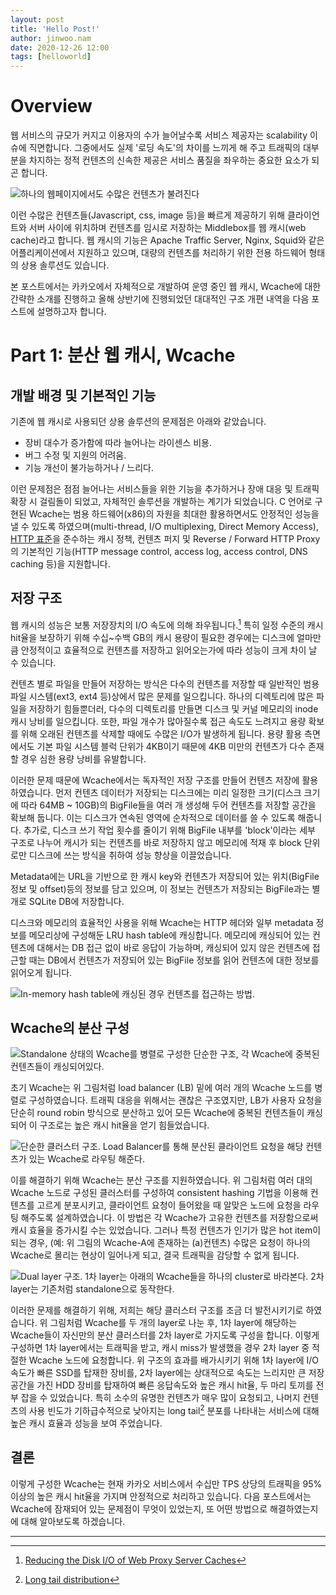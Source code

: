 ```yaml
---
layout: post
title: 'Hello Post!'
author: jinwoo.nam
date: 2020-12-26 12:00
tags: [helloworld]
---
```


# Overview
웹 서비스의 규모가 커지고 이용자의 수가 늘어날수록 서비스 제공자는 scalability 이슈에 직면합니다. 
그중에서도 실제 '로딩 속도'의 차이를 느끼게 해 주고 트래픽의 대부분을 차지하는 정적 컨텐츠의 신속한 제공은 서비스 품질을 좌우하는 중요한 요소가 되곤 합니다.

![하나의 웹페이지에서도 수많은 컨텐츠가 불려진다](/files/static-contents.png)

이런 수많은 컨텐츠들(Javascript, css, image 등)을 빠르게 제공하기 위해 클라이언트와 서버 사이에 위치하며 컨텐츠를 임시로 저장하는 Middlebox를 웹 캐시(web cache)라고 합니다.
웹 캐시의 기능은 Apache Traffic Server, Nginx, Squid와 같은 어플리케이션에서 지원하고 있으며, 대량의 컨텐츠를 처리하기 위한 전용 하드웨어 형태의 상용 솔루션도 있습니다.

본 포스트에서는 카카오에서 자체적으로 개발하여 운영 중인 웹 캐시, Wcache에 대한 간략한 소개를 진행하고 올해 상반기에 진행되었던 대대적인 구조 개편 내역을 다음 포스트에 설명하고자 합니다.

# Part 1: 분산 웹 캐시, Wcache

## 개발 배경 및 기본적인 기능
기존에 웹 캐시로 사용되던 상용 솔루션의 문제점은 아래와 같았습니다.
 
 - 장비 대수가 증가함에 따라 늘어나는 라이센스 비용.
 - 버그 수정 및 지원의 어려움.
 - 기능 개선이 불가능하거나 / 느리다.

이런 문제점은 점점 늘어나는 서비스들을 위한 기능을 추가하거나 장애 대응 및 트래픽 확장 시 걸림돌이 되었고, 자체적인 솔루션을 개발하는 계기가 되었습니다.
C 언어로 구현된 Wcache는 범용 하드웨어(x86)의 자원을 최대한 활용하면서도 안정적인 성능을 낼 수 있도록 하였으며(multi-thread, I/O multiplexing, Direct Memory Access), 
[HTTP 표준](https://tools.ietf.org/html/rfc2616)을 준수하는 캐시 정책, 컨텐츠 퍼지 및 
Reverse / Forward HTTP Proxy의 기본적인 기능(HTTP message control, access log, access control, DNS caching 등)을 지원합니다.

## 저장 구조
웹 캐시의 성능은 보통 저장장치의 I/O 속도에 의해 좌우됩니다.[^1] 특히 일정 수준의 캐시 hit율을 보장하기 위해 수십~수백 GB의 캐시 용량이 필요한 경우에는
디스크에 얼마만큼 안정적이고 효율적으로 컨텐츠를 저장하고 읽어오는가에 따라 성능이 크게 차이 날 수 있습니다.

컨텐츠 별로 파일을 만들어 저장하는 방식은 다수의 컨텐츠를 저장할 때 일반적인 범용 파일 시스템(ext3, ext4 등)상에서 많은 문제를 일으킵니다. 하나의 디렉토리에
많은 파일을 저장하기 힘들뿐더러, 다수의 디렉토리를 만들면 디스크 및 커널 메모리의 inode 캐시 낭비를 일으킵니다.
또한, 파일 개수가 많아질수록 접근 속도도 느려지고 용량 확보를 위해 오래된 컨텐츠를 삭제할 때에도 수많은 I/O가 발생하게 됩니다.
용량 활용 측면에서도 기본 파일 시스템 블럭 단위가 4KB이기 때문에 4KB 미만의 컨텐츠가 다수 존재할 경우 심한 용량 낭비를 유발합니다.

이러한 문제 때문에 Wcache에서는 독자적인 저장 구조를 만들어 컨텐츠 저장에 활용하였습니다.
먼저 컨텐츠 데이터가 저장되는 디스크에는 미리 일정한 크기(디스크 크기에 따라 64MB ~ 10GB)의 BigFile들을 여러 개 생성해 두어 컨텐츠를 저장할 공간을 확보해 둡니다.
이는 디스크가 연속된 영역에 순차적으로 데이터를 쓸 수 있도록 해줍니다.
추가로, 디스크 쓰기 작업 횟수를 줄이기 위해 BigFile 내부를 'block'이라는 세부 구조로 나누어 캐시가 되는 컨텐츠를 바로 저장하지 않고
메모리에 적재 후 block 단위로만 디스크에 쓰는 방식을 취하여 성능 향상을 이끌었습니다.

Metadata에는 URL을 기반으로 한 캐시 key와 컨텐츠가 저장되어 있는 위치(BigFile 정보 및 offset)등의 정보를 담고 있으며,
이 정보는 컨텐츠가 저장되는 BigFile과는 별개로 SQLite DB에 저장합니다.
 
디스크와 메모리의 효율적인 사용을 위해 Wcache는 HTTP 헤더와 일부 metadata 정보를 메모리상에 구성해둔 LRU hash table에 캐싱합니다.
메모리에 캐싱되어 있는 컨텐츠에 대해서는 DB 접근 없이 바로 응답이 가능하며,
캐싱되어 있지 않은 컨텐츠에 접근할 때는 DB에서 컨텐츠가 저장되어 있는 BigFile 정보를 읽어 컨텐츠에 대한 정보를 읽어오게 됩니다.
 
![In-memory hash table에 캐싱된 경우 컨텐츠를 접근하는 방법.](/files/wcache-structure.png)

## Wcache의 분산 구성
![Standalone 상태의 Wcache를 병렬로 구성한 단순한 구조, 각 Wcache에 중복된 컨텐츠들이 캐싱되어있다.](/files/wcache-standalone.png)

초기 Wcache는 위 그림처럼 load balancer (LB) 밑에 여러 개의 Wcache 노드를 병렬로 구성하였습니다. 트래픽 대응을 위해서는 괜찮은 구조였지만,
LB가 사용자 요청을 단순히 round robin 방식으로 분산하고 있어 모든 Wcache에 중복된 컨텐츠들이 캐싱되어 이 구조로는 높은 캐시 hit율을 얻기 힘들었습니다.

![단순한 클러스터 구조. Load Balancer를 통해 분산된 클라이언트 요청을 해당 컨텐츠가 있는 Wcache로 라우팅 해준다.](/files/wcache-cluster.png)

이를 해결하기 위해 Wcache는 분산 구조를 지원하였습니다. 위 그림처럼 여러 대의 Wcache 노드로 구성된 클러스터를 구성하여 consistent hashing
기법을 이용해 컨텐츠를 고르게 분포시키고, 클라이언트 요청이 들어왔을 때 알맞은 노드에 요청을 라우팅 해주도록 설계하였습니다.
이 방법은 각 Wcache가 고유한 컨텐츠를 저장함으로써 캐시 효율을 증가시킬 수는 있었습니다. 그러나 특정 컨텐츠가 인기가 많은 hot item이 되는 경우,
(예: 위 그림의 Wcache-A에 존재하는 (a)컨텐츠) 수많은 요청이 하나의 Wcache로 몰리는 현상이 일어나게 되고, 결국 트래픽을 감당할 수 없게 됩니다.

![Dual layer 구조. 1차 layer는 아래의 Wcache들을 하나의 cluster로 바라본다. 2차 layer는 기존처럼 standalone으로 동작한다.](/files/wcache-dual-layer.png)

이러한 문제를 해결하기 위해, 저희는 해당 클러스터 구조를 조금 더 발전시키기로 하였습니다. 위 그림처럼 Wcache를 두 개의 layer로 나눈 후,
1차 layer에 해당하는 Wcache들이 자신만의 분산 클러스터를 2차 layer로 가지도록 구성을 합니다. 이렇게 구성하면 1차 layer에서는 트래픽을 받고,
캐시 miss가 발생했을 경우 2차 layer 중 적절한 Wcache 노드에 요청합니다.
위 구조의 효과를 배가시키기 위해 1차 layer에 I/O 속도가 빠른 SSD를 탑재한 장비를,
2차 layer에는 상대적으로 속도는 느리지만 큰 저장공간을 가진 HDD 장비를 탑재하여 빠른 응답속도와 높은 캐시 hit율, 두 마리 토끼를 전부 잡을 수 있었습니다.
특히 소수의 유명한 컨텐츠가 매우 많이 요청되고, 나머지 컨텐츠의 사용 빈도가 기하급수적으로 낮아지는 long tail[^2] 분포를 나타내는 서비스에 대해 높은 캐시 효율과 성능을 보여 주었습니다.

## 결론
이렇게 구성한 Wcache는 현재 카카오 서비스에서 수십만 TPS 상당의 트래픽을 95% 이상의 높은 캐시 hit율을 가지며 안정적으로 처리하고 있습니다.
다음 포스트에서는 Wcache에 잠재되어 있는 문제점이 무엇이 있었는지, 또 어떤 방법으로 해결하였는지에 대해 알아보도록 하겠습니다.

-------------------------------
[^1]: [Reducing the Disk I/O of Web Proxy Server Caches](https://www.usenix.org/legacy/event/usenix99/full_papers/maltzahn/maltzahn.pdf)
[^2]: [Long tail distribution](https://en.wikipedia.org/wiki/Long_tail)